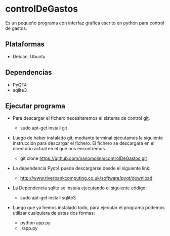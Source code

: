 controlDeGastos
===============

Es un pequeño programa con interfaz grafica escrito en python para control de gastos.


Plataformas
-----------
  
  * Debian, Ubuntu

Dependencias
------------

  * PyQT4
  * sqlite3

Ejecutar programa
-----------------

  * Para descargar el fichero necesitaremos el sistema de control [git](http://git-scm.com/ "git").
    - sudo apt-get install git 

  * Luego de haber instalado git, mediante terminal ejecutamos la siguiente instrucción para descargar el fichero.
    El fichero se descargará en el directorio actual en el que nos encontremos.
    - git clone https://github.com/nanomolina/controlDeGastos.git

  * La dependencia Pyqt4 puede descargarse desde el siguiente link:
    - http://www.riverbankcomputing.co.uk/software/pyqt/download

  * La Dependencia sqlite se instala ejecutando el siguiente código:
    - sudo apt-get install sqlite3

  * Luego que ya hemos instalado todo, para ejecutar el programa podemos utilizar cualquiera de estas dos formas:
    - python app.py
    - ./app.py
